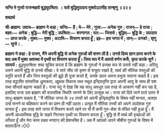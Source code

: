 **सन्ति मे गुरवो राजन्बहवो बुद्ध्युपश्रिता: ।** **यतो बुद्धिमुपादाय मुक्तोऽटामीह तान्शृणु ॥ ३२॥** 

**शब्दार्थ** 

**श्री-ब्राह्मण: उवाच—** **ब्राह्मण ने कहा** **; सन्ति—** **हैं** **; मे—** **मेरे** **; गुरव:—** **अनेक गुरु** **; राजन्—** **हे राजा** **; बहव:—** **अनेक** **; बुद्धि—** **मेरी बुद्धि** **; उपश्रिता:—** **शरणागत** **; यत:—** **जिससे** **; बुद्धिम्—** **बुद्धि के** **; उपादाय—** **प्राप्त करके** **; मुक्त:—** **मुक्त** **; अटामि—** **विचरण करता हूँ** **; इह—** **इस जगत में** **; तान्—** **उनको** **; शृणु—** **सुनो।** **.** 

**ब्राह्मण ने कहा : हे राजन्, मैंने अपनी बुद्धि से अनेक गुरुओं की शरण ली है। उनसे दिव्य** **ज्ञान प्राप्त करने के बाद अब मैं मुक्त अवस्था में पृथ्वी पर विचरण करता हूँ। जिस रूप में मैं** **आपसे वर्णन करूँ, कृपा करके सुनें।** **तात्पर्य :** *बुद्ध्युपाश्रिता:* शब्द सूचित करता है कि ब्राह्मण के गुरुओं ने प्रत्यक्ष रूप से उससे नहीं कहा। अपितु उसने अपनी बुद्धि से उनसे सीखा। वे सारे जीव जो कृष्ण से शत्रुता रखते हैं, व्यर्थ की भौतिक वस्तुओं की स्तुति करते हैं और जिन वस्तुओं की झूठे ही पूजा करते हैं, उनके ऊपर अपना प्रभुत्व जताना चाहते हैं। इस तरह बद्धजीव सांसारिक धाॢमकता, आॢथक विकास तथा स्थूल इन्द्रियतृप्ति द्वारा अपनी आयु के साथ ही यश तथा सौन्दर्य बढ़ाना चाहते हैं। राजा यदु ने देखा कि यह साधु अवधूत उस तरह से आचरण नहीं कर रहा है, इसलिए राजा उस ब्राह्मण की वास्तविक स्थिति जानने के लिए उत्सुक था। राजा को दिये जाने वाले उत्तर में साधु-ब्राह्मण कहता है, ''मैं भौतिक जगत के २४ तत्त्वों को अपनी इन्द्रियतृप्ति के विषय नहीं मानता, अतएव उन्हें मानने या बहिष्कार करने का प्रश्न ही नहीं उठता। प्रत्युत मैं भौतिक तत्त्वों को अपने उपदेशक गुरु मानता हूँ। इस तरह सारे जगत में विचरण करते रहने पर भी मैं कभी गुरु-सेवा से वंचित नहीं हुआ हूँ। मैं अपनी आध्यात्मिक बुद्धि के सहारे निरन्तर पृथ्वी पर विचरण करता हूँ। बुद्धि से मैं व्यर्थ की इच्छाओं को लाँघता हूँ और मेरा चरम लक्ष्य भगवान् की प्रेमाभक्ति है। अब मैं आपको अपने चौबीस गुरुओं के विषय में बतलाऊँगा।ÓÓ  